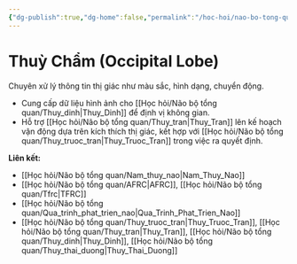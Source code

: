 ```yaml
---
{"dg-publish":true,"dg-home":false,"permalink":"/hoc-hoi/nao-bo-tong-quan/thuy-cham/","dgPassFrontmatter":true,"noteIcon":"","updated":"2025-01-14T22:12:40.496+07:00"}
---
```


# Thuỳ Chẩm (Occipital Lobe)

Chuyên xử lý thông tin thị giác như màu sắc, hình dạng, chuyển động.

- Cung cấp dữ liệu hình ảnh cho [[Học hỏi/Não bộ tổng quan/Thuy_dinh\|Thuy_Dinh]] để định vị không gian.
- Hỗ trợ [[Học hỏi/Não bộ tổng quan/Thuy_tran\|Thuy_Tran]] lên kế hoạch vận động dựa trên kích thích thị giác, kết hợp với [[Học hỏi/Não bộ tổng quan/Thuy_truoc_tran\|Thuy_Truoc_Tran]] trong việc ra quyết định.

**Liên kết:**
- [[Học hỏi/Não bộ tổng quan/Nam_thuy_nao\|Nam_Thuy_Nao]]
- [[Học hỏi/Não bộ tổng quan/AFRC\|AFRC]], [[Học hỏi/Não bộ tổng quan/Tfrc\|TFRC]]
- [[Học hỏi/Não bộ tổng quan/Qua_trinh_phat_trien_nao\|Qua_Trinh_Phat_Trien_Nao]]
- [[Học hỏi/Não bộ tổng quan/Thuy_truoc_tran\|Thuy_Truoc_Tran]], [[Học hỏi/Não bộ tổng quan/Thuy_tran\|Thuy_Tran]], [[Học hỏi/Não bộ tổng quan/Thuy_dinh\|Thuy_Dinh]], [[Học hỏi/Não bộ tổng quan/Thuy_thai_duong\|Thuy_Thai_Duong]]